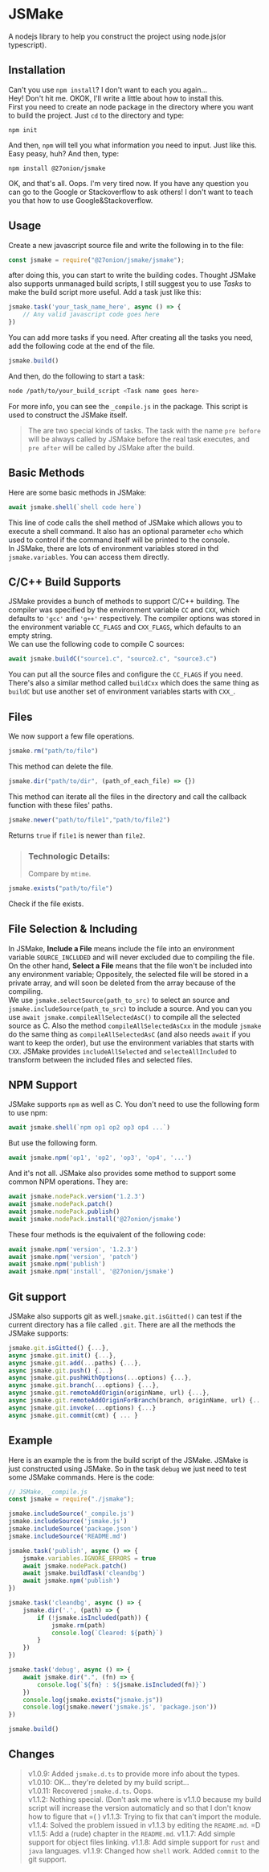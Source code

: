 # JSMake
A nodejs library to help you construct the project using node.js(or typescript).

## Installation
Can't you use `npm install`? I don't want to each you again...  
Hey! Don't hit me. OKOK, I'll write a little about how to install this.  
First you need to create an node package in the directory where you want to build the project. Just `cd` to the directory and type:
```
npm init
```
And then, `npm` will tell you what information you need to input. Just like this. Easy peasy, huh? And then, type:
```
npm install @27onion/jsmake
```
OK, and that's all. Oops. I'm very tired now. If you have any question you can go to the Google or Stackoverflow to ask others! I don't want to teach you that how to use Google&Stackoverflow.

## Usage
Create a new javascript source file and write the following in to the file:
```javascript
const jsmake = require("@27onion/jsmake/jsmake");
```
after doing this, you can start to write the building codes. Thought JSMake also supports unmanaged build scripts, I still suggest you to use *Tasks* to make the build script more useful. Add a task just like this:
```javascript
jsmake.task('your_task_name_here', async () => {
    // Any valid javascript code goes here
})
```
You can add more tasks if you need. After creating all the tasks you need, add the following code at the end of the file.
```javascript
jsmake.build()
```
And then, do the following to start a task:
```bash
node /path/to/your_build_script <Task name goes here>
```
For more info, you can see the `_compile.js` in the package. This script is used to construct the JSMake itself.  
> The are two special kinds of tasks. The task with the name `pre before` will be always called by JSMake before the real task executes, and `pre after` will be called by JSMake after the build.

## Basic Methods

Here are some basic methods in JSMake:

```javascript
await jsmake.shell(`shell code here`)
```
This line of code calls the shell method of JSMake which allows you to execute a shell command. It also has an optional parameter `echo` which used to control if the command itself will be printed to the console.  
In JSMake, there are lots of environment variables stored in thd `jsmake.variables`. You can access them directly.

## C/C++ Build Supports
JSMake provides a bunch of methods to support C/C++ building. The compiler was specified by the environment variable `CC` and `CXX`, which defaults to `'gcc'` and `'g++'` respectively. The compiler options was stored in the environment variable `CC_FLAGS` and `CXX_FLAGS`, which defaults to an empty string.  
We can use the following code to compile C sources:
```javascript
await jsmake.buildC("source1.c", "source2.c", "source3.c")
```
You can put all the source files and configure the `CC_FLAGS` if you need. There's also a similar method called `buildCxx` which does the same thing as `buildC` but use another set of environment variables starts with `CXX_`.

## Files
We now support a few file operations.
```javascript
jsmake.rm("path/to/file")
```
This method can delete the file.
```javascript
jsmake.dir("path/to/dir", (path_of_each_file) => {})
```
This method can iterate all the files in the directory and call the callback function with these files' paths.
```javascript
jsmake.newer("path/to/file1","path/to/file2")
```
Returns `true` if `file1` is newer than `file2`.
> ### **Technologic Details**:   
> Compare by `mtime`.
```javascript
jsmake.exists("path/to/file")
```
Check if the file exists.

## File Selection & Including
In JSMake, **Include a File** means include the file into an environment variable `SOURCE_INCLUDED` and will never excluded due to compiling the file. On the other hand, **Select a File** means that the file won't be included into any environment variable; Oppositely, the selected file will be stored in a private array, and will soon be deleted from the array because of the compiling.  
We use `jsmake.selectSource(path_to_src)` to select an source and `jsmake.includeSource(path_to_src)` to include a source. And you can you use `await jsmake.compileAllSelectedAsC()` to compile all the selected source as C. Also the method `compileAllSelectedAsCxx` in the module `jsmake` do the same thing as `compileAllSelectedAsC` (and also needs `await` if you want to keep the order), but use the environment variables that starts with `CXX`. JSMake provides `includeAllSelected` and `selecteAllIncluded` to transform between the included files and selected files.  

## NPM Support
JSMake supports `npm` as well as C. You don't need to use the following form to use npm:
```javascript
await jsmake.shell(`npm op1 op2 op3 op4 ...`)
```
But use the following form.
```javascript
await jsmake.npm('op1', 'op2', 'op3', 'op4', '...')
```
And it's not all. JSMake also provides some method to support some common NPM operations. They are:
```javascript
await jsmake.nodePack.version('1.2.3')
await jsmake.nodePack.patch()
await jsmake.nodePack.publish()
await jsmake.nodePack.install('@27onion/jsmake')
```
These four methods is the equivalent of the following code:
```javascript
await jsmake.npm('version', '1.2.3')
await jsmake.npm('version', 'patch')
await jsmake.npm('publish')
await jsmake.npm('install', '@27onion/jsmake')
```

## Git support
JSMake also supports git as well.`jsmake.git.isGitted()` can test if the current directory has a file called `.git`. There are all the methods the JSMake supports:
```javascript
jsmake.git.isGitted() {...},
async jsmake.git.init() {...},
async jsmake.git.add(...paths) {...},
async jsmake.git.push() {...}
async jsmake.git.pushWithOptions(...options) {...},
async jsmake.git.branch(...options) {...},
async jsmake.git.remoteAddOrigin(originName, url) {...},
async jsmake.git.remoteAddOriginForBranch(branch, originName, url) {...},
async jsmake.git.invoke(...options) {...}
async jsmake.git.commit(cmt) { ... }
```

## Example
Here is an example the is from the build script of the JSMake. JSMake is just constructed using JSMake. So in the task `debug` we just need to test some JSMake commands. Here is the code:
```javascript
// JSMake, _compile.js
const jsmake = require("./jsmake");

jsmake.includeSource('_compile.js')
jsmake.includeSource('jsmake.js')
jsmake.includeSource('package.json')
jsmake.includeSource('README.md')

jsmake.task('publish', async () => {
    jsmake.variables.IGNORE_ERRORS = true
    await jsmake.nodePack.patch()
    await jsmake.buildTask('cleandbg')
    await jsmake.npm('publish')
})

jsmake.task('cleandbg', async () => {
    jsmake.dir('.', (path) => {
        if (!jsmake.isIncluded(path)) {
            jsmake.rm(path)
            console.log(`Cleared: ${path}`)
        }
    })
})

jsmake.task('debug', async () => {
    await jsmake.dir(".", (fn) => {
        console.log(`${fn} : ${jsmake.isIncluded(fn)}`)
    })
    console.log(jsmake.exists("jsmake.js"))
    console.log(jsmake.newer('jsmake.js', 'package.json'))
})

jsmake.build()
```

## Changes
> v1.0.9: Added `jsmake.d.ts` to provide more info about the types.  
> v1.0.10: OK... they're deleted by my build script...  
> v1.0.11: Recovered `jsmake.d.ts`. Oops.  
> v1.1.2: Nothing special. (Don't ask me where is v1.1.0 because my build script will increase the version automaticly and so that I don't know how to figure that =( ) 
> v1.1.3: Trying to fix that can't import the module.
> v1.1.4: Solved the problem issued in v1.1.3 by editing the `README.md`. =D  
> v1.1.5: Add a (rude) chapter in the `README.md`.
> v1.1.7: Add simple support for object files linking.
> v1.1.8: Add simple support for `rust` and `java` languages.
> v1.1.9: Changed how `shell` work. Added `commit` to the git support.
